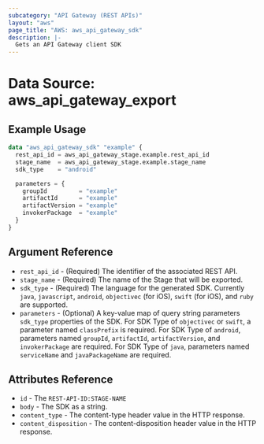 ```yaml
---
subcategory: "API Gateway (REST APIs)"
layout: "aws"
page_title: "AWS: aws_api_gateway_sdk"
description: |-
  Gets an API Gateway client SDK
---
```


# Data Source: aws_api_gateway_export

## Example Usage

```terraform
data "aws_api_gateway_sdk" "example" {
  rest_api_id = aws_api_gateway_stage.example.rest_api_id
  stage_name  = aws_api_gateway_stage.example.stage_name
  sdk_type    = "android"

  parameters = {
    groupId         = "example"
    artifactId      = "example"
    artifactVersion = "example"
    invokerPackage  = "example"
  }
}
```

## Argument Reference

* `rest_api_id` - (Required) The identifier of the associated REST API.
* `stage_name` - (Required) The name of the Stage that will be exported.
* `sdk_type` - (Required) The language for the generated SDK. Currently `java`, `javascript`, `android`, `objectivec` (for iOS), `swift` (for iOS), and `ruby` are supported.
* `parameters` - (Optional) A key-value map of query string parameters `sdk_type` properties of the SDK. For SDK Type of `objectivec` or `swift`, a parameter named `classPrefix` is required. For SDK Type of `android`, parameters named `groupId`, `artifactId`, `artifactVersion`, and `invokerPackage` are required. For SDK Type of `java`, parameters named `serviceName` and `javaPackageName` are required.

## Attributes Reference

* `id` - The `REST-API-ID:STAGE-NAME`
* `body` - The SDK as a string.
* `content_type` - The content-type header value in the HTTP response.
* `content_disposition` - The content-disposition header value in the HTTP response.
